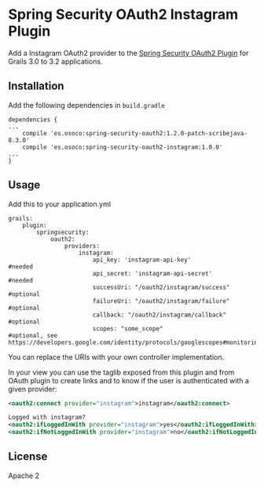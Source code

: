 Spring Security OAuth2 Instagram Plugin
====================================

Add a Instagram OAuth2 provider to the [Spring Security OAuth2 Plugin](https://github.com/grails-plugins/grails-spring-security-oauth2)
for Grails 3.0 to 3.2 applications.

Installation
------------
Add the following dependencies in `build.gradle`
```
dependencies {
...
    compile 'es.osoco:spring-security-oauth2:1.2.0-patch-scribejava-8.3.0'
    compile 'es.osoco:spring-security-oauth2-instagram:1.0.0'
...
}
```

Usage
-----
Add this to your application.yml
```
grails:
    plugin:
        springsecurity:
            oauth2:
                providers:
                    instagram:
                        api_key: 'instagram-api-key'               #needed
                        api_secret: 'instagram-api-secret'         #needed
                        successUri: "/oauth2/instagram/success"    #optional
                        failureUri: "/oauth2/instagram/failure"    #optional
                        callback: "/oauth2/instagram/callback"     #optional
                        scopes: "some_scope"                     #optional, see https://developers.google.com/identity/protocols/googlescopes#monitoringv3
```
You can replace the URIs with your own controller implementation.

In your view you can use the taglib exposed from this plugin and from OAuth plugin to create links and to know if the user is authenticated with a given provider:
```xml
<oauth2:connect provider="instagram">instagram</oauth2:connect>

Logged with instagram?
<oauth2:ifLoggedInWith provider="instagram">yes</oauth2:ifLoggedInWith>
<oauth2:ifNotLoggedInWith provider="instagram">no</oauth2:ifNotLoggedInWith>
```

License
-------
Apache 2